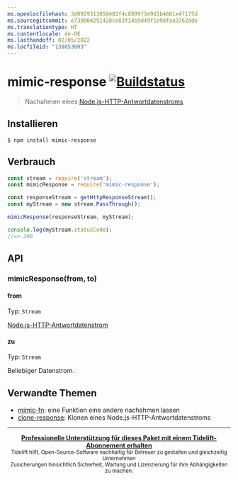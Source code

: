 ```yaml
---
ms.openlocfilehash: 3d0929313050482f4c8899f3e9d1b4661e4f175d
ms.sourcegitcommit: e739004291428ce83f14b9d49f1e9dfaa3762dde
ms.translationtype: HT
ms.contentlocale: de-DE
ms.lasthandoff: 02/05/2022
ms.locfileid: "138053003"
---
```

# <a name="mimic-response-build-statushttpstravis-ciorgsindresorhusmimic-response"></a>mimic-response [![Buildstatus](https://travis-ci.org/sindresorhus/mimic-response.svg?branch=master)](https://travis-ci.org/sindresorhus/mimic-response)

> Nachahmen eines [Node.js-HTTP-Antwortdatenstroms](https://nodejs.org/api/http.html#http_class_http_incomingmessage)

## <a name="install"></a>Installieren

```
$ npm install mimic-response
```

## <a name="usage"></a>Verbrauch

```js
const stream = require('stream');
const mimicResponse = require('mimic-response');

const responseStream = getHttpResponseStream();
const myStream = new stream.PassThrough();

mimicResponse(responseStream, myStream);

console.log(myStream.statusCode);
//=> 200
```

## <a name="api"></a>API

### <a name="mimicresponsefrom-to"></a>mimicResponse(from, to)

#### <a name="from"></a>from

Typ: `Stream`

[Node.js-HTTP-Antwortdatenstrom](https://nodejs.org/api/http.html#http_class_http_incomingmessage)

#### <a name="to"></a>zu

Typ: `Stream`

Beliebiger Datenstrom.

## <a name="related"></a>Verwandte Themen

- [mimic-fn](https://github.com/sindresorhus/mimic-fn): eine Funktion eine andere nachahmen lassen
- [clone-response](https://github.com/lukechilds/clone-response): Klonen eines Node.js-HTTP-Antwortdatenstroms

---

<div align="center">
    <b>
        <a href="https://tidelift.com/subscription/pkg/npm-mimic-response?utm_source=npm-mimic-response&utm_medium=referral&utm_campaign=readme">Professionelle Unterstützung für dieses Paket mit einem Tidelift-Abonnement erhalten</a>
    </b>
    <br>
    <sub> Tidelift hilft, Open-Source-Software nachhaltig für Betreuer zu gestalten und gleichzeitig Unternehmen<br>Zusicherungen hinsichtlich Sicherheit, Wartung und Lizenzierung für ihre Abhängigkeiten zu machen.
    </sub>
</div>
